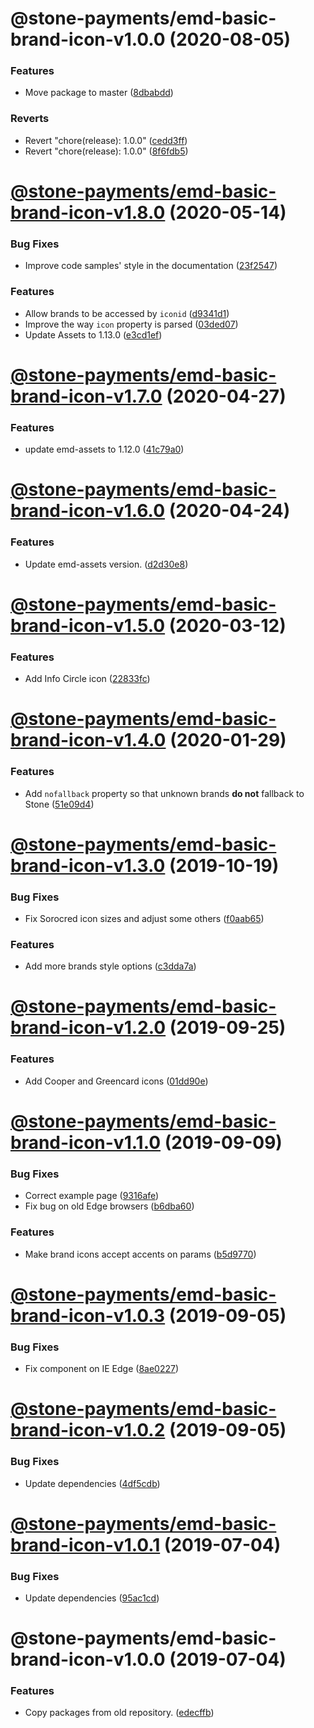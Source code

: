# @stone-payments/emd-basic-brand-icon-v1.0.0 (2020-08-05)


### Features

* Move package to master ([8dbabdd](https://github.com/stone-payments/emerald-web-framework/commit/8dbabdd551c0b143e67837b9ed34e7dbc23e6370))


### Reverts

* Revert "chore(release): 1.0.0" ([cedd3ff](https://github.com/stone-payments/emerald-web-framework/commit/cedd3ff2fee90632a9299833eddea55f68d78754))
* Revert "chore(release): 1.0.0" ([8f6fdb5](https://github.com/stone-payments/emerald-web-framework/commit/8f6fdb5876127916b6ac0113fc1fe7a477065810))

# [@stone-payments/emd-basic-brand-icon-v1.8.0](https://github.com/stone-payments/emerald-web-framework/compare/@stone-payments/emd-basic-brand-icon-v1.7.0...@stone-payments/emd-basic-brand-icon-v1.8.0) (2020-05-14)


### Bug Fixes

* Improve code samples' style in the documentation ([23f2547](https://github.com/stone-payments/emerald-web-framework/commit/23f25477c5da9e31d85d26ed4595af2cd3d051f1))


### Features

* Allow brands to be accessed by `iconid` ([d9341d1](https://github.com/stone-payments/emerald-web-framework/commit/d9341d1a8eff93a94d6752ddafec41536b02fc82))
* Improve the way `icon` property is parsed ([03ded07](https://github.com/stone-payments/emerald-web-framework/commit/03ded078e3b573af9ecc0730a072c46a5e0e4ed0))
* Update Assets to 1.13.0 ([e3cd1ef](https://github.com/stone-payments/emerald-web-framework/commit/e3cd1efcfc53b4a0fef2e410b8e81ba30a21b35f))

# [@stone-payments/emd-basic-brand-icon-v1.7.0](https://github.com/stone-payments/emerald-web-framework/compare/@stone-payments/emd-basic-brand-icon-v1.6.0...@stone-payments/emd-basic-brand-icon-v1.7.0) (2020-04-27)


### Features

* update emd-assets to 1.12.0 ([41c79a0](https://github.com/stone-payments/emerald-web-framework/commit/41c79a0033e4442212e9c0603e2cf7b2ae4526d8))

# [@stone-payments/emd-basic-brand-icon-v1.6.0](https://github.com/stone-payments/emerald-web-framework/compare/@stone-payments/emd-basic-brand-icon-v1.5.0...@stone-payments/emd-basic-brand-icon-v1.6.0) (2020-04-24)


### Features

* Update emd-assets version. ([d2d30e8](https://github.com/stone-payments/emerald-web-framework/commit/d2d30e870e9d8999531eb197eeaaccf59a91da71))

# [@stone-payments/emd-basic-brand-icon-v1.5.0](https://github.com/stone-payments/emerald-web-framework/compare/@stone-payments/emd-basic-brand-icon-v1.4.0...@stone-payments/emd-basic-brand-icon-v1.5.0) (2020-03-12)


### Features

* Add Info Circle icon ([22833fc](https://github.com/stone-payments/emerald-web-framework/commit/22833fc))

# [@stone-payments/emd-basic-brand-icon-v1.4.0](https://github.com/stone-payments/emerald-web-framework/compare/@stone-payments/emd-basic-brand-icon-v1.3.0...@stone-payments/emd-basic-brand-icon-v1.4.0) (2020-01-29)


### Features

* Add `nofallback` property so that unknown brands **do not** fallback to Stone ([51e09d4](https://github.com/stone-payments/emerald-web-framework/commit/51e09d4))

# [@stone-payments/emd-basic-brand-icon-v1.3.0](https://github.com/stone-payments/emerald-web-framework/compare/@stone-payments/emd-basic-brand-icon-v1.2.0...@stone-payments/emd-basic-brand-icon-v1.3.0) (2019-10-19)


### Bug Fixes

* Fix Sorocred icon sizes and adjust some others ([f0aab65](https://github.com/stone-payments/emerald-web-framework/commit/f0aab65))


### Features

* Add more brands style options ([c3dda7a](https://github.com/stone-payments/emerald-web-framework/commit/c3dda7a))

# [@stone-payments/emd-basic-brand-icon-v1.2.0](https://github.com/stone-payments/emerald-web-framework/compare/@stone-payments/emd-basic-brand-icon-v1.1.0...@stone-payments/emd-basic-brand-icon-v1.2.0) (2019-09-25)


### Features

* Add Cooper and Greencard icons ([01dd90e](https://github.com/stone-payments/emerald-web-framework/commit/01dd90e))

# [@stone-payments/emd-basic-brand-icon-v1.1.0](https://github.com/stone-payments/emerald-web-framework/compare/@stone-payments/emd-basic-brand-icon-v1.0.3...@stone-payments/emd-basic-brand-icon-v1.1.0) (2019-09-09)


### Bug Fixes

* Correct example page ([9316afe](https://github.com/stone-payments/emerald-web-framework/commit/9316afe))
* Fix bug on old Edge browsers ([b6dba60](https://github.com/stone-payments/emerald-web-framework/commit/b6dba60))


### Features

* Make brand icons accept accents on params ([b5d9770](https://github.com/stone-payments/emerald-web-framework/commit/b5d9770))

# [@stone-payments/emd-basic-brand-icon-v1.0.3](https://github.com/stone-payments/emerald-web-framework/compare/@stone-payments/emd-basic-brand-icon-v1.0.2...@stone-payments/emd-basic-brand-icon-v1.0.3) (2019-09-05)


### Bug Fixes

* Fix component on IE Edge ([8ae0227](https://github.com/stone-payments/emerald-web-framework/commit/8ae0227))

# [@stone-payments/emd-basic-brand-icon-v1.0.2](https://github.com/stone-payments/emerald-web-framework/compare/@stone-payments/emd-basic-brand-icon-v1.0.1...@stone-payments/emd-basic-brand-icon-v1.0.2) (2019-09-05)


### Bug Fixes

* Update dependencies ([4df5cdb](https://github.com/stone-payments/emerald-web-framework/commit/4df5cdb))

# [@stone-payments/emd-basic-brand-icon-v1.0.1](https://github.com/stone-payments/emerald-web-framework/compare/@stone-payments/emd-basic-brand-icon-v1.0.0...@stone-payments/emd-basic-brand-icon-v1.0.1) (2019-07-04)


### Bug Fixes

* Update dependencies ([95ac1cd](https://github.com/stone-payments/emerald-web-framework/commit/95ac1cd))

# @stone-payments/emd-basic-brand-icon-v1.0.0 (2019-07-04)


### Features

* Copy packages from old repository. ([edecffb](https://github.com/stone-payments/emerald-web-framework/commit/edecffb))
